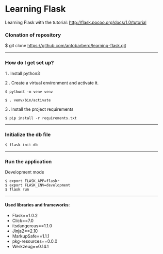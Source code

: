 # Learning Flask #

Learning Flask with the tutorial: http://flask.pocoo.org/docs/1.0/tutorial



### Clonation of repository ###

$ git clone https://github.com/antobarbero/learning-flask.git
________________________________________________________________________


### How do I get set up? ###

1 . Install python3

2 . Create a virtual environment and activate it.

```
$ python3 -m venv venv

$ . venv/bin/activate
```

3 . Install the project requirements

```
$ pip install -r requirements.txt

```

________________________________________________________________________

### Initialize the db file ###

```
$ flask init-db
```
________________________________________________________________________

### Run the application ###

Development mode

```
$ export FLASK_APP=flaskr
$ export FLASK_ENV=development
$ flask run
```
________________________________________________________________________

#### Used libraries and frameworks: ####
* Flask==1.0.2
* Click==7.0
* itsdangerous==1.1.0
* Jinja2==2.10
* MarkupSafe==1.1.1
* pkg-resources==0.0.0
* Werkzeug==0.14.1
